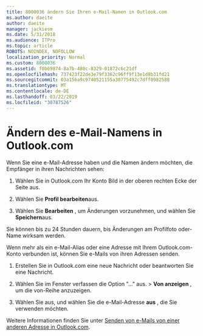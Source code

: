 ```yaml
---
title: 8000036 ändern Sie Ihren e-Mail-Namen in Outlook.com
ms.author: daeite
author: daeite
manager: jackiesm
ms.date: 5/31/2018
ms.audience: ITPro
ms.topic: article
ROBOTS: NOINDEX, NOFOLLOW
localization_priority: Normal
ms.custom: 8000036
ms.assetid: f0b69874-8a7b-480c-8329-01872c6c21df
ms.openlocfilehash: 737423f22de3e79f3362c96ff9f13e1d8b31fd21
ms.sourcegitcommit: 03a156a9c9740521155a30775492c7dff0982588
ms.translationtype: MT
ms.contentlocale: de-DE
ms.lasthandoff: 03/22/2019
ms.locfileid: "30787526"
---
```

# <a name="change-your-email-name-in-outlookcom"></a>Ändern des e-Mail-Namens in Outlook.com

Wenn Sie eine e-Mail-Adresse haben und die Namen ändern möchten, die Empfänger in ihren Nachrichten sehen:
  
1. Wählen Sie in Outlook.com Ihr Konto Bild in der oberen rechten Ecke der Seite aus.
    
2. Wählen Sie **Profil bearbeiten**aus. 
    
3. Wählen Sie **Bearbeiten** , um Änderungen vorzunehmen, und wählen Sie **Speichern**aus. 
    
Sie können bis zu 24 Stunden dauern, bis Änderungen am Profilfoto oder-Name wirksam werden.
  
Wenn mehr als ein e-Mail-Alias oder eine Adresse mit Ihrem Outlook.com-Konto verbunden ist, können Sie e-Mails von ihren Adressen senden.
  
1. Erstellen Sie in Outlook.com eine neue Nachricht oder beantworten Sie eine Nachricht.
    
2. Wählen Sie im Fenster verfassen die Option "..." aus. \> **Von anzeigen** , um die von-Reihe anzuzeigen. 
    
3. Wählen Sie aus, und wählen Sie die e-Mail-Adresse **aus** , die Sie verwenden möchten. 
    
Weitere Informationen finden Sie unter [Senden von e-Mails von einer anderen Adresse in Outlook.com](https://go.microsoft.com/fwlink/p/?linkid=2001701&amp;clcid=0x409).
  

